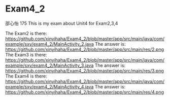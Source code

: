 # Exam4_2
邵心怡 175
This is my exam about Unit4 for Exam2,3,4

The Exam2 is there:
https://github.com/xinyihaha/Exam4_2/blob/master/app/src/main/java/com/example/sxy/exam4_2/MainActivity_2.java
The answer is:
https://github.com/xinyihaha/Exam4_2/blob/master/app/src/main/res/2.png
The Exam3 is there:
https://github.com/xinyihaha/Exam4_2/blob/master/app/src/main/java/com/example/sxy/exam4_2/MainActivity_3.java
The answer is:
https://github.com/xinyihaha/Exam4_2/blob/master/app/src/main/res/3.png
The Exam4 is there:
https://github.com/xinyihaha/Exam4_2/blob/master/app/src/main/java/com/example/sxy/exam4_2/MainActivity_4.java
The answer is:
https://github.com/xinyihaha/Exam4_2/blob/master/app/src/main/res/4.png
